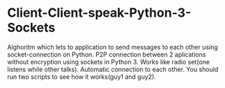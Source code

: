 # Client-Client-speak-Python-3-Sockets
Alghoritm which lets to application to send messages to each other using socket-connection on Python. 
P2P connection between 2 aplications without encryption using sockets in Python 3. 
Works like radio set(one listens while other talks). 
Automatic connection to each other. 
You should run two scripts to see how it works(guy1 and guy2). 
